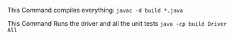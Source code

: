 This Command compiles everything:
    `javac -d build *.java`

This Command Runs the driver and all the unit tests
    `java -cp build Driver All`